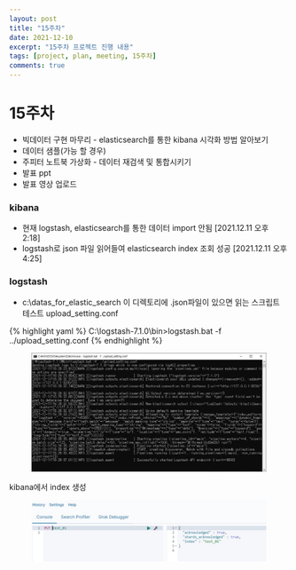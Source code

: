 ```yaml
---
layout: post
title: "15주차"
date: 2021-12-10
excerpt: "15주차 프로젝트 진행 내용"
tags: [project, plan, meeting, 15주차]
comments: true
---
```


# 15주차
* 빅데이터 구현 마무리 - elasticsearch를 통한 kibana 시각화 방법 알아보기
* 데이터 샘플(가능 할 경우)
* 주피터 노트북 가상화 - 데이터 재검색 및 통합시키기
* 발표 ppt
* 발표 영상 업로드

### kibana
* 현재 logstash, elasticsearch를 통한 데이터 import 안됨 [2021.12.11 오후 2:18]
* logstash로 json 파일 읽어들여 elasticsearch index 조회 성공 [2021.12.11 오후 4:25]

### logstash
* c:\datas_for_elastic_search 이 디렉토리에 .json파일이 있으면 읽는 스크립트 테스트
upload_setting.conf
<script src="https://gist.github.com/riri0602/fc22e22ad38d0e525c0d9ce08a7f88e4.js"></script>

{% highlight yaml %}
C:\logstash-7.1.0\bin>logstash.bat -f ../upload_setting.conf
{% endhighlight %}

<figure>
	<img src="/assets/img/post/upload_setting_config_test01.jpg">
</figure>

kibana에서 index 생성
<figure>
	<img src="/assets/img/post/kibana_test01.jpg">
</figure>
